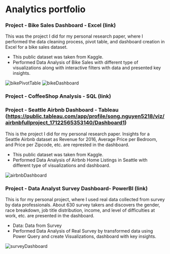 # Analytics portfolio

### Project - Bike Sales Dashboard - Excel (link)

This was the project I did for my personal research paper, where I performed the data cleaning process, pivot table, and dashboard creation in Excel for a bike sales dataset.

* This public dataset was taken from Kaggle.
* Performed Data Analysis of Bike Sales with different type of visualizations along with interactive filters with data and presented key insights.

![bikePivotTable](https://github.com/synnguyen/portfolio/assets/168029185/de86d049-6b13-4c82-96c2-7d2952a02e31)
![bikeDashboard](https://github.com/synnguyen/portfolio/assets/168029185/c6b50375-fa2a-4e9a-a85f-6fd0f7f79f2d)


### Project - CoffeeShop Analysis - SQL (link)



### Project - Seattle Airbnb Dashboard - Tableau (https://public.tableau.com/app/profile/song.nguyen5218/viz/airbnbfullproject_17122565353140/Dashboard1)

This is the project I did for my personal research paper. Insights for a Seattle Airbnb dataset as Revenue for 2016, Average Price per Bedroom, and Price per Zipcode, etc. are represted in the dashboard.

* This public dataset was taken from Kaggle.
* Performed Data Analysis of Airbnb Home Listings in Seattle with different type of visualizations and dashboard.

![airbnbDashboard](https://github.com/synnguyen/portfolio/assets/168029185/fece8638-a6ba-4667-94cf-e958253a0f3b)


### Project - Data Analyst Survey Dashboard- PowerBI (link)

This is for my personal project, where I used real data collected from survey by data professionals. About 630 survey takers and discovers the gender, race breakdown, job title distribution, income, and level of difficulties at work, etc. are presented in the dashboard.

* Data: Data from Survey
* Performed Data Analysis of Real Survey by transformed data using Power Query and create Visualizations, dashboard with key insights.

![surveyDashboard](https://github.com/synnguyen/portfolio/assets/168029185/ec0fabbf-6090-4509-bc7e-6f1765a4091a)


